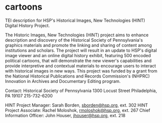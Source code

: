 cartoons
========

TEI description for HSP's Historical Images, New Technologies (HINT) Digital History Project.

The Historic Images, New Technologies (HINT) project aims to enhance description and discovery of the Historical Society of Pennsylvania's graphics materials and promote the linking and sharing of content among institutions and scholars. The project will result in an update to HSP's digital image viewer and an online digital history exhibit, featuring 500 encoded political cartoons, that will demonstrate the new viewer's capabilities and provide interpretive and contextual materials to encourage users to interact with historical images in new ways. This project was funded by a grant from the National Historical Publications and Records Commission's (NHPRC) Innovation in Archives and Documentary Editing program.

Contact:
Historical Society of Pennsylvania
1300 Locust Street
Philadelphia, PA 19107
215-732-6200

HINT Project Manager: Sarah Borden, sborden@hsp.org, ext. 302
HINT Project Associate: Rachel Moloshok, rmoloshok@hsp.org, ext. 267
Chief Information Officer: John Houser, jhouser@hsp.org, ext. 218


